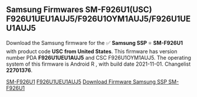 <h2>Samsung Firmwares SM-F926U1(USC) F926U1UEU1AUJ5/F926U1OYM1AUJ5/F926U1UEU1AUJ5</h2>
Download the Samsung firmware for the ✅ <strong>Samsung SSP </strong> ⭐ <strong>SM-F926U1</strong> with product code <strong>USC</strong> <strong> from United States</strong>. This firmware has version number PDA <strong>F926U1UEU1AUJ5</strong> and CSC F926U1OYM1AUJ5. The operating system of this firmware is Android R , with build date 2021-11-01. Changelist <strong>22701376</strong>.


[SM-F926U1](https://samfirm.shop/samsung/model/SM-F926U1)
[F926U1UEU1AUJ5](https://samfirm.shop/samsung/pda/F926U1UEU1AUJ5)
[Download Firmware Samsung SSP SM-F926U1](https://samfirm.shop/samsung/firmware/470185)
